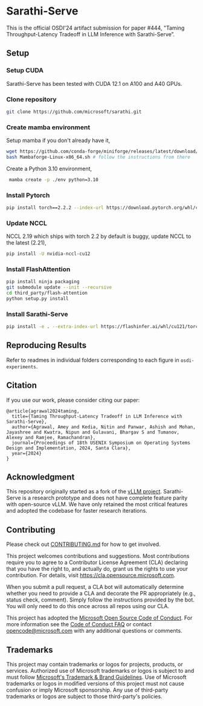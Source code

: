 # Sarathi-Serve

This is the official OSDI'24 artifact submission for paper #444, "Taming Throughput-Latency Tradeoff in LLM Inference with Sarathi-Serve”.

## Setup

### Setup CUDA

Sarathi-Serve has been tested with CUDA 12.1 on A100 and A40 GPUs.

### Clone repository

```sh
git clone https://github.com/microsoft/sarathi.git
```

### Create mamba environment

Setup mamba if you don't already have it,

```sh
wget https://github.com/conda-forge/miniforge/releases/latest/download/Mambaforge-Linux-x86_64.sh
bash Mambaforge-Linux-x86_64.sh # follow the instructions from there
```

Create a Python 3.10 environment,

```sh
 mamba create -p ./env python=3.10  
```

### Install Pytorch

```sh
pip install torch==2.2.2 --index-url https://download.pytorch.org/whl/cu121
```

### Update NCCL

NCCL 2.19 which ships with torch 2.2 by default is buggy, update NCCL to the latest (2.21),

```sh
pip install -U nvidia-nccl-cu12
```

### Install FlashAttention

```sh
pip install ninja packaging
git submodule update --init --recursive
cd third_party/flash-attention
python setup.py install
```

### Install Sarathi-Serve

```sh
pip install -e . --extra-index-url https://flashinfer.ai/whl/cu121/torch2.2/
```

## Reproducing Results

Refer to readmes in individual folders corresponding to each figure in `osdi-experiments`.

## Citation

If you use our work, please consider citing our paper:

```
@article{agrawal2024taming,
  title={Taming Throughput-Latency Tradeoff in LLM Inference with Sarathi-Serve},
  author={Agrawal, Amey and Kedia, Nitin and Panwar, Ashish and Mohan, Jayashree and Kwatra, Nipun and Gulavani, Bhargav S and Tumanov, Alexey and Ramjee, Ramachandran},
  journal={Proceedings of 18th USENIX Symposium on Operating Systems Design and Implementation, 2024, Santa Clara},
  year={2024}
}
```

## Acknowledgment

This repository originally started as a fork of the [vLLM project](https://vllm-project.github.io/). Sarathi-Serve is a research prototype and does not have complete feature parity with open-source vLLM. We have only retained the most critical features and adopted the codebase for faster research iterations.


## Contributing

Please check out [CONTRIBUTING.md](./CONTRIBUTING.md) for how to get involved.

This project welcomes contributions and suggestions.  Most contributions require you to agree to a
Contributor License Agreement (CLA) declaring that you have the right to, and actually do, grant us
the rights to use your contribution. For details, visit https://cla.opensource.microsoft.com.

When you submit a pull request, a CLA bot will automatically determine whether you need to provide
a CLA and decorate the PR appropriately (e.g., status check, comment). Simply follow the instructions
provided by the bot. You will only need to do this once across all repos using our CLA.

This project has adopted the [Microsoft Open Source Code of Conduct](https://opensource.microsoft.com/codeofconduct/).
For more information see the [Code of Conduct FAQ](https://opensource.microsoft.com/codeofconduct/faq/) or
contact [opencode@microsoft.com](mailto:opencode@microsoft.com) with any additional questions or comments.

## Trademarks

This project may contain trademarks or logos for projects, products, or services. Authorized use of Microsoft 
trademarks or logos is subject to and must follow 
[Microsoft's Trademark & Brand Guidelines](https://www.microsoft.com/en-us/legal/intellectualproperty/trademarks/usage/general).
Use of Microsoft trademarks or logos in modified versions of this project must not cause confusion or imply Microsoft sponsorship.
Any use of third-party trademarks or logos are subject to those third-party's policies.